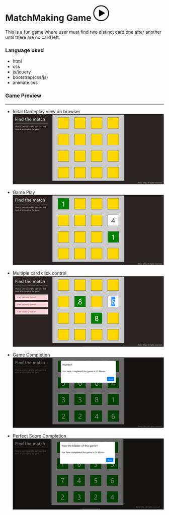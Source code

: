 # MatchMaking Game [![Play Game](/img/play1.png)](https://abrialstha.github.io/matchmaking/)
This is a fun game where user must find two distinct card one after another until there are no card left.  

### Language used  
* html  
* css  
* js/jquery 
* bootstrap(css/js)
* animate.css  

### Game Preview
---

- Inital Gameplay view on browser  
![gameload image](/img/initial_gameplay.png "Initial gameplay")  

- Game Play  
![gameplay image](/img/gameplay.png "Game started")  

- Multiple card click control  
![multi click error](/img/multiple_click.png "Click control")  

- Game Completion  
![game completion image](/img/game_completion.png "Game completion")  

- Perfect Score Completion  
![perfect score](/img/perfect_gameplay.png "Perfect gameplay")
